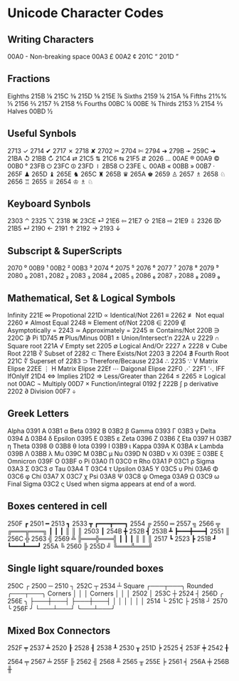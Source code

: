 # Unicode Character Codes

## Writing Characters

   00A0 - Non-breaking space  00A3  £  00A2  ¢   201C “  201D   ”   

## Fractions
   
   Eighths  215B  ⅛  215C  ⅜  215D  ⅝  215E  ⅞   Sixths   2159  ⅙  215A  ⅚
   Fifths   21%%  ⅕  2156  ⅖  2157  ⅗  2158  ⅘   Fourths  00BC  ¼  00BE  ¾
   Thirds   2153  ⅓  2154  ⅔                     Halves   00BD  ½    

## Useful Synbols

   2713  ✓  2714  ✔  2717  ✗  2718  ✘  2702  ✂  2704  ✄  2794  ➔  279B  ➛  259C  ➜ 
   21BA  ↺  21BB  ↻  21C4  ⇄  21C5  ⇅  21C6  ⇆  21F5  ⇵  2026  …  00AE  ®  00A9  ©  00B0  °
   23FB  ⏻  23FC  ⏼  23FD  ⏽ 2B58  ⭘  23FE  ⏾   00AB  «  00BB  »  00B7  ·    
   265F  ♟  265D  ♝  265E  ♞  265C  ♜  265B  ♛  265A  ♚
   2659  ♙  2657  ♗  2658  ♘  2656  ♖  2655  ♕  2654  ♔
♗           ♘ 

## Keyboard Synbols 
  
   2303  ⌃  2325  ⌥  2318  ⌘  23CE  ⏎  21E6  ⇦  21E7  ⇧  21E8  ⇨ 21E9  ⇩   2326  ⌦  
                              21B5  ↵  2190  ←  2191  ↑  2192  → 2193  ↓ 
## Subscript & SuperScripts

   2070  ⁰  00B9  ¹  00B2  ²  00B3  ³  2074  ⁴  2075  ⁵  2076  ⁶  2077  ⁷  2078  ⁸  2079  ⁹
   2080  ₀  2081  ₁  2082  ₂  2083  ₃  2084  ₄  2085  ₅  2086  ₆  2087  ₇  2088  ₈  2089  ₉

## Mathematical, Set & Logical Symbols

   Infinity          221E  ∞  Propotional       221D  ∝  Identical/Not     2261  ≡  2262  ≢ 
   Not equal         2260  ≠  Almost Equal      2248  ≈  Element of/Not    2208  ∈  2209  ∉   
   Asymptotically =  2243  ≃  Approximately  =  2245  ≅  Contains/Not      220B  ∋  220C  ∌
   Pi                1D745 𝝅  Plus/Minus        00B1  ±  Union/Intersect'n 222A  ∪  2229  ∩
   Square root       221A  √  Empty set         2205  ∅  Logical And/Or    2227  ∧  2228  ∨
   Cube Root         221B  ∛  Subset of         2282  ⊂  There Exists/Not  2203  ∃  2204  ∄
   Fourth Root       221C  ∜  Superset of       2283  ⊃  Therefore/Because 2234  ∴  2235  ∵
   V  Matrix Elipse  22EE  ⋮  H  Matrix Elipse  22Ef  ⋯  Daigonal Elipse   22F0  ⋰  22F1  ⋱
   IFF IfOnlyIf      21D4  ⇔  Implies           21D2  ⇒  Less/Greater than 2264  ≤  2265  ≥ 
   Logical not       00AC  ¬  Multiply          00D7  ×  Function/integral 0192  ƒ  222B  ∫
   p derivative      2202  ∂  Division          00F7  ÷
   
## Greek Letters

   Alpha    0391  Α  03B1  α     Beta     0392  Β  03B2  β     Gamma    0393  Γ  03B3  γ
   Delta    0394  Δ  03B4  δ     Epsilon  0395  Ε  03B5  ε     Zeta     0396  Ζ  03B6  ζ
   Eta      0397  Η  03B7  η     Theta    0398  Θ  03B8  θ     Iota     0399  Ι  03B9  ι
   Kappa    039A  Κ  03BA  κ     Lambda   039B  Λ  03BB  λ     Mu       039C  Μ  03BC  μ
   Nu       039D  Ν  03BD  ν     Xi       039E  Ξ  03BE  ξ     Omnicron 039F  Ο  03BF  ο
   Pi       03A0  Π  03C0  π     Rho      03A1  Ρ  03C1  ρ     Sigma    03A3  Σ  03C3  σ
   Tau      03A4  Τ  03C4  τ     Upsilon  03A5  Υ  03C5  υ     Phi      03A6  Φ  03C6  φ
   Chi      03A7  Χ  03C7  χ     Psi      03A8  Ψ  03C8  ψ     Omega    03A9  Ω  03C9  ω
   Final Sigma       03C2  ς     Used when sigma appears at end of a word.

## Boxes centered in cell

   250F ┏  2501 ━  2513 ┓  2533 ┳   ┏━━━┳━━━┓   2554 ╔  2550 ═  2557 ╗  2566 ╦   ╔═══╦═══╗
                                    ┃   ┃   ┃                                    ║   ║   ║
   2503 ┃  254B ╋  252B ┫  253B ┻   ┣━━━╋━━━┫   2551 ║  256C ╬  2563 ╣  2569 ╩   ╠═══╬═══╣
                                    ┃   ┃   ┃                                    ║   ║   ║
   2517 ┗  2523 ┣  251B ┛           ┗━━━┻━━━┛   255A ╚  2560 ╠  255D ╝           ╚═══╩═══╝

## Single light square/rounded boxes

   250C ┌  2500 ─  2510 ┐  252C ┬  2534 ┴     Square  ┌───┬───╮   Rounded ╭───┬───╮
                                              Corners │   │   │   Corners │   │   │
   2502 │  253C ┼  2524 ┤  256D ╭  256E ╮             ├───┼───┤           ├───┼───┤
                                                      │   │   │           │   │   │
   2514 └  251C ├  2518 ┘  2570 ╰  256F ╯             └───┴───┘           ╰───┴───╯

## Mixed Box Connectors 

   252F  ┯  2537  ┷  2520  ┠  2528  ┨  2538  ┸  2530  ┰  251D  ┝  2525  ┥  253F  ┿  2542  ╂ 
 
   2564  ╤  2567  ╧  255F  ╟  2562  ╢  2568  ╨  2565  ╥  255E  ╞  2561  ╡  256A  ╪  256B  ╫ 

